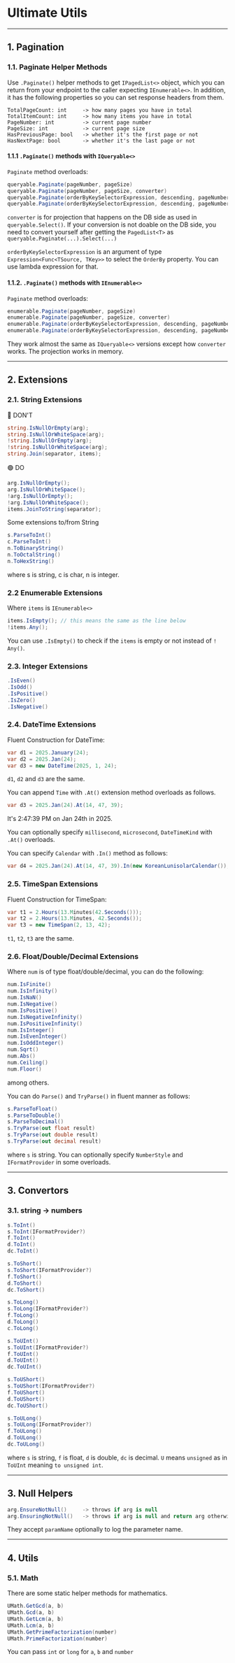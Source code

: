 # Ultimate Utils

---

## 1. Pagination

### 1.1. Paginate Helper Methods

Use `.Paginate()` helper methods to get `IPagedList<>` object, which you can return from your endpoint to the caller expecting `IEnumerable<>`.
In addition, it has the following properties so you can set response headers from them.

```text
TotalPageCount: int     -> how many pages you have in total
TotalItemCount: int     -> how many items you have in total
PageNumber: int         -> current page number
PageSize: int           -> current page size
HasPreviousPage: bool   -> whether it's the first page or not
HasNextPage: bool       -> whether it's the last page or not
```

#### 1.1.1 `.Paginate()` methods with `IQueryable<>`

`Paginate` method overloads:

```csharp
queryable.Paginate(pageNumber, pageSize)
queryable.Paginate(pageNumber, pageSize, converter)
queryable.Paginate(orderByKeySelectorExpression, descending, pageNumber, PageSize)
queryable.Paginate(orderByKeySelectorExpression, descending, pageNumber, PageSize, converter)
```

`converter` is for projection that happens on the DB side as used in `queryable.Select()`. If your conversion is not doable on the DB side, you need to convert yourself after getting the `PagedList<T>` as `queryable.Paginate(...).Select(...)`

`orderByKeySelectorExpression` is an argument of type `Expression<Func<TSource, TKey>>` to select the `OrderBy` property. You can use lambda expression for that.

#### 1.1.2. `.Paginate()` methods with `IEnumerable<>`

`Paginate` method overloads:

```csharp
enumerable.Paginate(pageNumber, pageSize)
enumerable.Paginate(pageNumber, pageSize, converter)
enumerable.Paginate(orderByKeySelectorExpression, descending, pageNumber, PageSize)
enumerable.Paginate(orderByKeySelectorExpression, descending, pageNumber, PageSize, converter)
```

They work almost the same as `IQueryable<>` versions except how `converter` works. The projection works in memory.

---

## 2. Extensions

### 2.1. String Extensions

🔴 DON'T
```csharp
string.IsNullOrEmpty(arg);
string.IsNullOrWhiteSpace(arg);
!string.IsNullOrEmpty(arg);
!string.IsNullOrWhiteSpace(arg);
string.Join(separator, items);
```

🟢 DO
```csharp
arg.IsNullOrEmpty();
arg.IsNullOrWhiteSpace();
!arg.IsNullOrEmpty();
!arg.IsNullOrWhiteSpace();
items.JoinToString(separator);
```

Some extensions to/from String
```csharp
s.ParseToInt()
c.ParseToInt()
n.ToBinaryString()
n.ToOctalString()
n.ToHexString()
```
where s is string, c is char, n is integer.

### 2.2 Enumerable Extensions

Where `items` is `IEnumerable<>`
```csharp
items.IsEmpty(); // this means the same as the line below
!items.Any();
```
You can use `.IsEmpty()` to check if the `items` is empty or not instead of `! Any()`.

### 2.3. Integer Extensions

```csharp
.IsEven()
.IsOdd()
.IsPositive()
.IsZero()
.IsNegative()
```

### 2.4. DateTime Extensions

Fluent Construction for DateTime:

```csharp
var d1 = 2025.January(24);
var d2 = 2025.Jan(24);
var d3 = new DateTime(2025, 1, 24);
```
`d1`, `d2` and `d3` are the same.

You can append `Time` with `.At()` extension method overloads as follows.

```csharp
var d3 = 2025.Jan(24).At(14, 47, 39);
```
It's 2:47:39 PM on Jan 24th in 2025.

You can optionally specify `millisecond`, `microsecond`, `DateTimeKind` with `.At()` overloads.

You can specify `Calendar` with `.In()` method as follows:

```csharp
var d4 = 2025.Jan(24).At(14, 47, 39).In(new KoreanLunisolarCalendar());
```

### 2.5. TimeSpan Extensions

Fluent Construction for TimeSpan:

```csharp
var t1 = 2.Hours(13.Minutes(42.Seconds()));
var t2 = 2.Hours(13.Minutes, 42.Seconds());
var t3 = new TimeSpan(2, 13, 42);
```

`t1`, `t2`, `t3` are the same.

### 2.6. Float/Double/Decimal Extensions

Where `num` is of type float/double/decimal, you can do the following:

```csharp
num.IsFinite()
num.IsInfinity()
num.IsNaN()
num.IsNegative()
num.IsPositive()
num.IsNegativeInfinity()
num.IsPositiveInfinity()
num.IsInteger()
num.IsEvenInteger()
num.IsOddInteger()
num.Sqrt()
num.Abs()
num.Ceiling()
num.Floor()
```

among others.

You can do `Parse()` and `TryParse()` in fluent manner as follows:

```csharp
s.ParseToFloat()
s.ParseToDouble()
s.ParseToDecimal()
s.TryParse(out float result)
s.TryParse(out double result)
s.TryParse(out decimal result)
```
where `s` is string. You can optionally specify `NumberStyle` and `IFormatProvider` in some overloads.

---

## 3. Convertors

### 3.1. string -> numbers

```csharp
s.ToInt()
s.ToInt(IFormatProvider?)
f.ToInt()
d.ToInt()
dc.ToInt()

s.ToShort()
s.ToShort(IFormatProvider?)
f.ToShort()
d.ToShort()
dc.ToShort()

s.ToLong()
s.ToLong(IFormatProvider?)
f.ToLong()
d.ToLong()
c.ToLong()

s.ToUInt()
s.ToUInt(IFormatProvider?)
f.ToUInt()
d.ToUInt()
dc.ToUInt()

s.ToUShort()
s.ToUShort(IFormatProvider?)
f.ToUShort()
d.ToUShort()
dc.ToUShort()

s.ToULong()
s.ToULong(IFormatProvider?)
f.ToULong()
d.ToULong()
dc.ToULong()
```
where `s` is string, `f` is float, `d` is double, `dc` is decimal.
`U` means `unsigned` as in `ToUInt` meaning `to unsigned int`.

---

## 3. Null Helpers

```csharp
arg.EnsureNotNull()     -> throws if arg is null
arg.EnsuringNotNull()   -> throws if arg is null and return arg otherwise
```
They accept `paramName` optionally to log the parameter name.

---

## 4. Utils

### 5.1. Math

There are some static helper methods for mathematics.

```csharp
UMath.GetGcd(a, b)
UMath.Gcd(a, b)
UMath.GetLcm(a, b)
UMath.Lcm(a, b)
UMath.GetPrimeFactorization(number)
UMath.PrimeFactorization(number)
```
You can pass `int` or `long` for `a`, `b` and `number`
